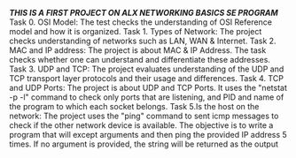 ***THIS IS A FIRST PROJECT ON ALX NETWORKING BASICS SE PROGRAM***
	Task 0. OSI Model: The test checks the understanding of OSI Reference model and how it is organized.
Task 1. Types of Network: The project checks understanding of networks such as LAN, WAN & Internet.
	Task 2. MAC and IP address: The project is about MAC & IP Address. The task checks whether one can understand and differentiate these addresses.
	Task 3. UDP and TCP: The project evaluates understanding of the UDP and TCP transport layer protocols and their usage and differences.
	Task 4. TCP and  UDP Ports: The project is about UDP and TCP Ports. It uses the "netstat -p -l" command to check only ports that are listening, and PID and name of the program to which each socket belongs.
	Task 5.Is the host on the network: The project uses the "ping" command to sent icmp messages to check if the other network device is available. The objective is to write a program that will except arguments and then ping the provided IP address 5 times. If no argument is provided, the string will be returned as the output

